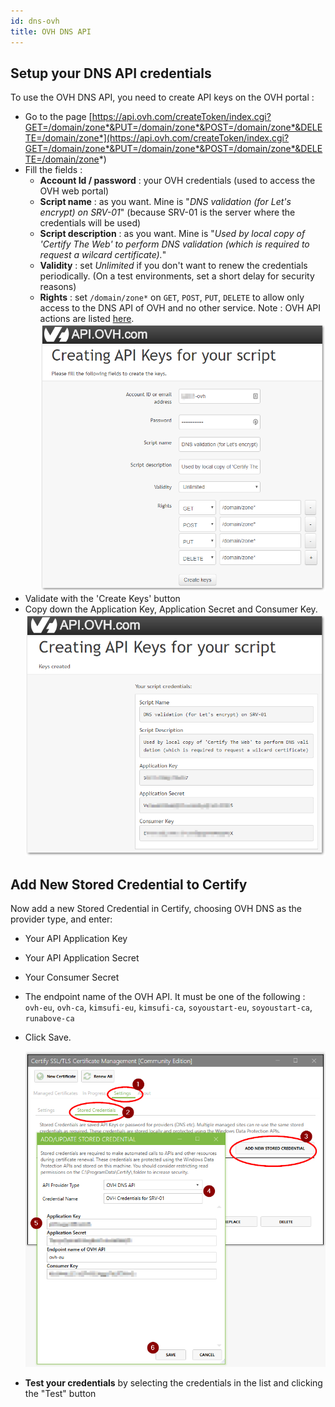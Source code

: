 ```yaml
---
id: dns-ovh
title: OVH DNS API
---
```


## Setup your DNS API credentials
To use the OVH DNS API, you need to create API keys on the OVH portal : 

- Go to the page [https://api.ovh.com/createToken/index.cgi?GET=/domain/zone*&PUT=/domain/zone*&POST=/domain/zone*&DELETE=/domain/zone*](https://api.ovh.com/createToken/index.cgi?GET=/domain/zone*&PUT=/domain/zone*&POST=/domain/zone*&DELETE=/domain/zone*)
- Fill the fields :
   - **Account Id / password** : your OVH credentials (used to access the OVH web portal)
   - **Script name** : as you want. Mine is "*DNS validation (for Let's encrypt) on SRV-01*" (because SRV-01 is the server where the credentials will be used)
   - **Script description** : as you want. Mine is "*Used by local copy of 'Certify The Web' to perform DNS validation (which is required to request a wilcard certificate).*"
   - **Validity** : set *Unlimited* if you don't want to renew the credentials periodically. (On a test environments, set a short delay for security reasons)
   - **Rights** : set `/domain/zone*` on `GET`, `POST`, `PUT`, `DELETE` to allow only access to the DNS API of OVH and no other service. Note : OVH API actions are listed [here](https://api.ovh.com/console/#/domain).
   ![Filling the OVH form to create credentials](assets/ovh-api-keys-creation-form.png)
- Validate with the 'Create Keys' button
- Copy down the Application Key, Application Secret and Consumer Key.
![Save the OVH form to get credentials](assets/ovh-api-keys-creation-result.png)

## Add New Stored Credential to Certify

Now add a new Stored Credential in Certify, choosing OVH DNS as the provider type, and enter:

- Your API Application Key
- Your API Application Secret
- Your Consumer Secret
- The endpoint name of the OVH API. It must be one of the following : `ovh-eu`, `ovh-ca`, `kimsufi-eu`, `kimsufi-ca`, `soyoustart-eu`, `soyoustart-ca`, `runabove-ca`
- Click Save.

   ![OVH Credentials on Certify](assets/ovh-api-certify.png)

- **Test your credentials** by selecting the credentials in the list and clicking the "Test" button

